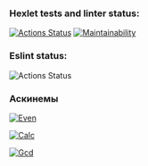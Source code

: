 ### Hexlet tests and linter status:
[![Actions Status](https://github.com/steshkof/frontend-project-lvl1/workflows/hexlet-check/badge.svg)](https://github.com/steshkof/frontend-project-lvl1/actions) [![Maintainability](https://api.codeclimate.com/v1/badges/a99a88d28ad37a79dbf6/maintainability)](https://codeclimate.com/github/codeclimate/codeclimate/maintainability) 

### Eslint status:
![Actions Status](https://github.com/steshkof/frontend-project-lvl1/actions/workflows/eslint.yml/badge.svg)

### Аскинемы
<!-- https://asciinema.org/a/y6qfRWcx1vh9p8NIYNx1LMTch -->
[![Even](https://asciinema.org/a/ld543cjo7ZiPKcXXqDnG2ZuHd.svg)](https://asciinema.org/a/ld543cjo7ZiPKcXXqDnG2ZuHd)

[![Calc](https://asciinema.org/a/ehaq2qBzSGsLsPRquLkGiQEzS.svg)](https://asciinema.org/a/ehaq2qBzSGsLsPRquLkGiQEzS)

[![Gcd](https://asciinema.org/a/xO8VNHiImkSW3ZdEgW3XLbqRj.svg)](https://asciinema.org/a/klwKR5j8R0nnrpR1WrL1GZ69J)



